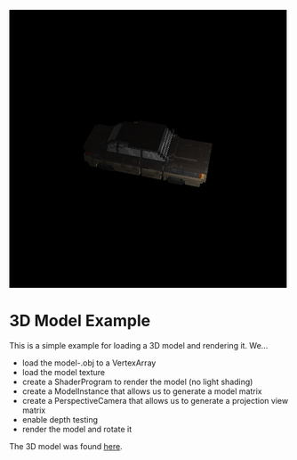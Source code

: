 ![Result](result.png)
# 3D Model Example
This is a simple example for loading a 3D model and rendering it. We...
- load the model-.obj to a VertexArray
- load the model texture
- create a ShaderProgram to render the model (no light shading)
- create a ModelInstance that allows us to generate a model matrix
- create a PerspectiveCamera that allows us to generate a projection view matrix
- enable depth testing
- render the model and rotate it

The 3D model was found [here](https://maxparata.itch.io/voxelshop).

